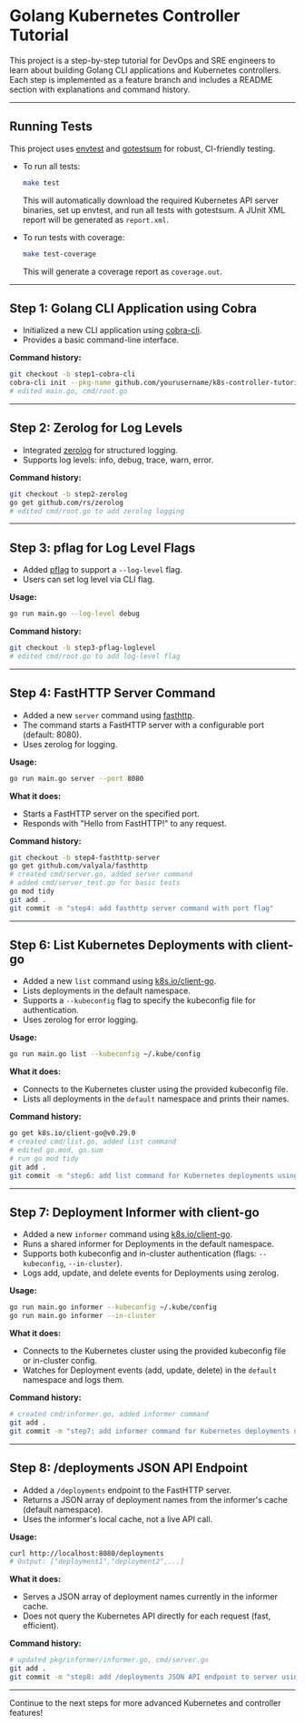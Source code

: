 # Golang Kubernetes Controller Tutorial

This project is a step-by-step tutorial for DevOps and SRE engineers to learn about building Golang CLI applications and Kubernetes controllers. Each step is implemented as a feature branch and includes a README section with explanations and command history.

---

## Running Tests

This project uses [envtest](https://book.kubebuilder.io/reference/envtest.html) and [gotestsum](https://github.com/gotestyourself/gotestsum) for robust, CI-friendly testing.

- To run all tests:
  ```sh
  make test
  ```
  This will automatically download the required Kubernetes API server binaries, set up envtest, and run all tests with gotestsum. A JUnit XML report will be generated as `report.xml`.

- To run tests with coverage:
  ```sh
  make test-coverage
  ```
  This will generate a coverage report as `coverage.out`.

---

## Step 1: Golang CLI Application using Cobra

- Initialized a new CLI application using [cobra-cli](https://github.com/spf13/cobra).
- Provides a basic command-line interface.

**Command history:**
```sh
git checkout -b step1-cobra-cli
cobra-cli init --pkg-name github.com/yourusername/k8s-controller-tutorial
# edited main.go, cmd/root.go
```

---

## Step 2: Zerolog for Log Levels

- Integrated [zerolog](https://github.com/rs/zerolog) for structured logging.
- Supports log levels: info, debug, trace, warn, error.

**Command history:**
```sh
git checkout -b step2-zerolog
go get github.com/rs/zerolog
# edited cmd/root.go to add zerolog logging
```

---

## Step 3: pflag for Log Level Flags

- Added [pflag](https://github.com/spf13/pflag) to support a `--log-level` flag.
- Users can set log level via CLI flag.

**Usage:**
```sh
go run main.go --log-level debug
```

**Command history:**
```sh
git checkout -b step3-pflag-loglevel
# edited cmd/root.go to add log-level flag
```

---

## Step 4: FastHTTP Server Command

- Added a new `server` command using [fasthttp](https://github.com/valyala/fasthttp).
- The command starts a FastHTTP server with a configurable port (default: 8080).
- Uses zerolog for logging.

**Usage:**
```sh
go run main.go server --port 8080
```

**What it does:**
- Starts a FastHTTP server on the specified port.
- Responds with "Hello from FastHTTP!" to any request.

**Command history:**
```sh
git checkout -b step4-fasthttp-server
go get github.com/valyala/fasthttp
# created cmd/server.go, added server command
# added cmd/server_test.go for basic tests
go mod tidy
git add .
git commit -m "step4: add fasthttp server command with port flag"
```

---

## Step 6: List Kubernetes Deployments with client-go

- Added a new `list` command using [k8s.io/client-go](https://github.com/kubernetes/client-go).
- Lists deployments in the default namespace.
- Supports a `--kubeconfig` flag to specify the kubeconfig file for authentication.
- Uses zerolog for error logging.

**Usage:**
```sh
go run main.go list --kubeconfig ~/.kube/config
```

**What it does:**
- Connects to the Kubernetes cluster using the provided kubeconfig file.
- Lists all deployments in the `default` namespace and prints their names.

**Command history:**
```sh
go get k8s.io/client-go@v0.29.0
# created cmd/list.go, added list command
# edited go.mod, go.sum
# run go mod tidy
git add .
git commit -m "step6: add list command for Kubernetes deployments using client-go"
```

---

## Step 7: Deployment Informer with client-go

- Added a new `informer` command using [k8s.io/client-go](https://github.com/kubernetes/client-go).
- Runs a shared informer for Deployments in the default namespace.
- Supports both kubeconfig and in-cluster authentication (flags: `--kubeconfig`, `--in-cluster`).
- Logs add, update, and delete events for Deployments using zerolog.

**Usage:**
```sh
go run main.go informer --kubeconfig ~/.kube/config
go run main.go informer --in-cluster
```

**What it does:**
- Connects to the Kubernetes cluster using the provided kubeconfig file or in-cluster config.
- Watches for Deployment events (add, update, delete) in the `default` namespace and logs them.

**Command history:**
```sh
# created cmd/informer.go, added informer command
git add .
git commit -m "step7: add informer command for Kubernetes deployments using client-go"
```

---

## Step 8: /deployments JSON API Endpoint

- Added a `/deployments` endpoint to the FastHTTP server.
- Returns a JSON array of deployment names from the informer's cache (default namespace).
- Uses the informer's local cache, not a live API call.

**Usage:**
```sh
curl http://localhost:8080/deployments
# Output: ["deployment1","deployment2",...]
```

**What it does:**
- Serves a JSON array of deployment names currently in the informer cache.
- Does not query the Kubernetes API directly for each request (fast, efficient).

**Command history:**
```sh
# updated pkg/informer/informer.go, cmd/server.go
git add .
git commit -m "step8: add /deployments JSON API endpoint to server using informer cache"
```

---

Continue to the next steps for more advanced Kubernetes and controller features! 